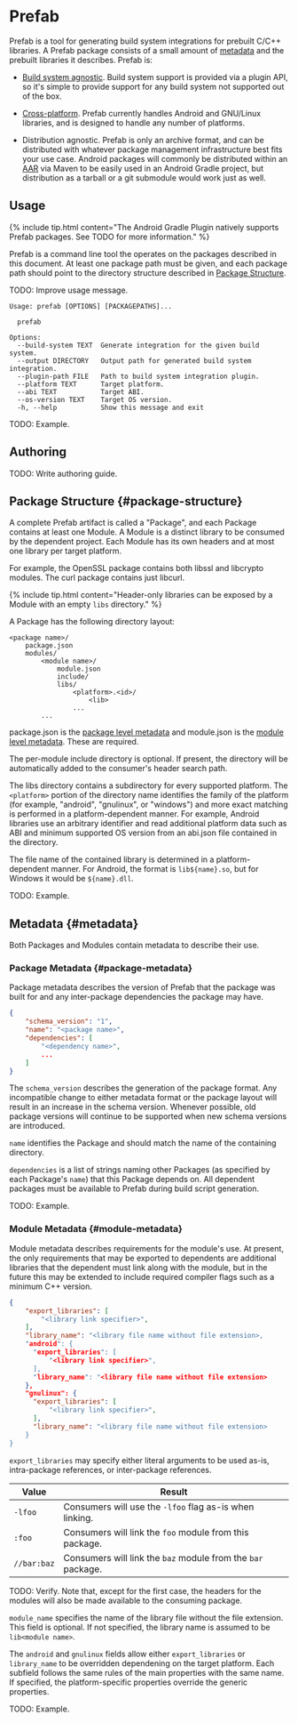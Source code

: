 # Prefab

Prefab is a tool for generating build system integrations for prebuilt C/C++
libraries. A Prefab package consists of a small amount of [metadata] and the
prebuilt libraries it describes. Prefab is:

* [Build system agnostic]. Build system support is provided via a plugin API, so
  it's simple to provide support for any build system not supported out of the
  box.

* [Cross-platform]. Prefab currently handles Android and GNU/Linux libraries,
  and is designed to handle any number of platforms.

* Distribution agnostic. Prefab is only an archive format, and can be
  distributed with whatever package management infrastructure best fits your use
  case. Android packages will commonly be distributed within an [AAR] via Maven
  to be easily used in an Android Gradle project, but distribution as a tarball
  or a git submodule would work just as well.

[AAR]: https://developer.android.com/studio/projects/android-library
[Build system agnostic]: build-systems.md
[Cross-platform]: platform-support.md
[metadata]: #metadata

## Usage

{% include tip.html content="The Android Gradle Plugin natively supports Prefab
packages. See TODO for more information." %}

Prefab is a command line tool the operates on the packages described in this
document. At least one package path must be given, and each package path should
point to the directory structure described in [Package
Structure](#package-structure).

TODO: Improve usage message.

```text
Usage: prefab [OPTIONS] [PACKAGEPATHS]...

  prefab

Options:
  --build-system TEXT  Generate integration for the given build system.
  --output DIRECTORY   Output path for generated build system integration.
  --plugin-path FILE   Path to build system integration plugin.
  --platform TEXT      Target platform.
  --abi TEXT           Target ABI.
  --os-version TEXT    Target OS version.
  -h, --help           Show this message and exit
```

TODO: Example.

## Authoring

TODO: Write authoring guide.

## Package Structure {#package-structure}

A complete Prefab artifact is called a "Package", and each Package contains at
least one Module. A Module is a distinct library to be consumed by the
dependent project. Each Module has its own headers and at most one library per
target platform.

For example, the OpenSSL package contains both libssl and libcrypto modules. The
curl package contains just libcurl.

{% include tip.html content="Header-only libraries can be exposed by a Module
with an empty `libs` directory." %}

A Package has the following directory layout:

```text
<package name>/
    package.json
    modules/
        <module name>/
            module.json
            include/
            libs/
                <platform>.<id>/
                    <lib>
                ...
        ...
```

package.json is the [package level metadata](#package-metadata) and module.json
is the [module level metadata](#module-metadata). These are required.

The per-module include directory is optional. If present, the directory will be
automatically added to the consumer's header search path.

The libs directory contains a subdirectory for every supported platform. The
`<platform>` portion of the directory name identifies the family of the platform
(for example, "android", "gnulinux", or "windows") and more exact matching is
performed in a platform-dependent manner. For example, Android libraries use an
arbitrary identifier and read additional platform data such as ABI and minimum
supported OS version from an abi.json file contained in the directory.

The file name of the contained library is determined in a platform-dependent
manner. For Android, the format is `lib${name}.so`, but for Windows it would be
`${name}.dll`.

TODO: Example.

## Metadata {#metadata}

Both Packages and Modules contain metadata to describe their use.

### Package Metadata {#package-metadata}

Package metadata describes the version of Prefab that the package was built for
and any inter-package dependencies the package may have.

```json
{
    "schema_version": "1",
    "name": "<package name>",
    "dependencies": [
        "<dependency name>",
        ...
    ]
}
```

The `schema_version` describes the generation of the package format. Any
incompatible change to either metadata format or the package layout will result
in an increase in the schema version. Whenever possible, old package versions
will continue to be supported when new schema versions are introduced.

`name` identifies the Package and should match the name of the containing
directory.

`dependencies` is a list of strings naming other Packages (as specified by each
Package's `name`) that this Package depends on. All dependent packages must be
available to Prefab during build script generation.

TODO: Example.

### Module Metadata {#module-metadata}

Module metadata describes requirements for the module's use. At present, the
only requirements that may be exported to dependents are additional libraries
that the dependent must link along with the module, but in the future this may
be extended to include required compiler flags such as a minimum C++ version.

```json
{
    "export_libraries": [
        "<library link specifier>",
    ],
    "library_name": "<library file name without file extension>,
    "android": {
      "export_libraries": [
          "<library link specifier>",
      ],
      "library_name": "<library file name without file extension>
    },
    "gnulinux": {
      "export_libraries": [
          "<library link specifier>",
      ],
      "library_name": "<library file name without file extension>
    }
}
```

`export_libraries` may specify either literal arguments to be used as-is,
intra-package references, or inter-package references.

| Value       | Result                                                       |
| ----------- | ------------------------------------------------------------ |
| `-lfoo`     | Consumers will use the `-lfoo` flag as-is when linking.      |
| `:foo`      | Consumers will link the `foo` module from this package.      |
| `//bar:baz` | Consumers will link the `baz` module from the `bar` package. |

TODO: Verify.
Note that, except for the first case, the headers for the modules will also be
made available to the consuming package.

`module_name` specifies the name of the library file without the file extension.
This field is optional. If not specified, the library name is assumed to be
`lib<module name>`.

The `android` and `gnulinux` fields allow either `export_libraries` or
`library_name` to be overridden dependening on the target platform. Each
subfield follows the same rules of the main properties with the same name. If
specified, the platform-specific properties override the generic properties.

TODO: Example.
